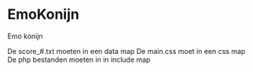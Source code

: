 # EmoKonijn
Emo konijn 

De score_#.txt moeten in een data map
De main.css moet in een css map
De php bestanden moeten in in include map
